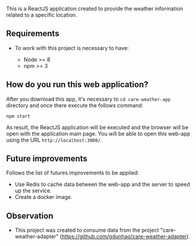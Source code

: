 This is a ReactJS application created to provide the weather information related to a specific location.

## Requirements

- To work with this project is necessary to have:

  - Node >= 8
  - npm >= 3

## How do you run this web application?

After you download this app, it's necessary to ```cd care-weather-app``` directory and once there execute the follows command:

```npm start```

As result, the ReactJS application will be executed and the browser will be open with the application main page.
You will be able to open this web-app using the URL ```http://localhost:3000/```.

## Future improvements

Follows the list of futures improvements to be applied:

  - Use Redis to cache data between the web-app and the server to speed up the service.
  - Create a docker image.

## Observation

 - This project was created to consume data from the project "care-weather-adapter" (https://github.com/gdunhao/care-weather-adapter).
